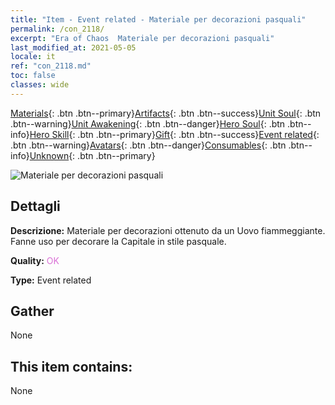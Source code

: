 ```yaml
---
title: "Item - Event related - Materiale per decorazioni pasquali"
permalink: /con_2118/
excerpt: "Era of Chaos  Materiale per decorazioni pasquali"
last_modified_at: 2021-05-05
locale: it
ref: "con_2118.md"
toc: false
classes: wide
---
```

 [Materials](/ItemsIT/){: .btn .btn--primary}[Artifacts](/ItemsIT/Artifacts/){: .btn .btn--success}[Unit Soul](/ItemsIT/UnitSoul/){: .btn .btn--warning}[Unit Awakening](/ItemsIT/UnitAwakening/){: .btn .btn--danger}[Hero Soul](/ItemsIT/HeroSoul/){: .btn .btn--info}[Hero Skill](/ItemsIT/HeroSkill/){: .btn .btn--primary}[Gift](/ItemsIT/Gift/){: .btn .btn--success}[Event related](/ItemsIT/Events/){: .btn .btn--warning}[Avatars](/ItemsIT/Avatars/){: .btn .btn--danger}[Consumables](/ItemsIT/Consumables/){: .btn .btn--info}[Unknown](/ItemsIT/Unknown/){: .btn .btn--primary}

 ![Materiale per decorazioni pasquali](/images/t/i_690019.png)

## Dettagli
 **Descrizione:** Materiale per decorazioni ottenuto da un Uovo fiammeggiante. Fanne uso per decorare la Capitale in stile pasquale.

 **Quality:** <span style="color: #DA70D6">OK</span>

 **Type:** Event related

## Gather

  None

## This item contains:

  None

